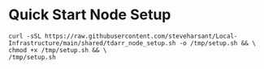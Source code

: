 # Quick Start Node Setup

```shell
curl -sSL https://raw.githubusercontent.com/steveharsant/Local-Infrastructure/main/shared/tdarr_node_setup.sh -o /tmp/setup.sh && \
chmod +x /tmp/setup.sh && \
/tmp/setup.sh
```
